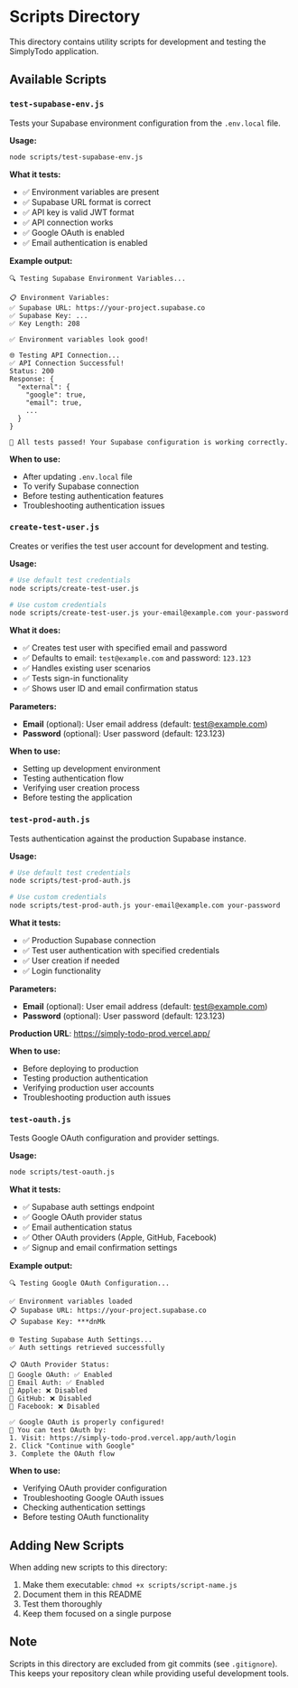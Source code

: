 # Scripts Directory

This directory contains utility scripts for development and testing the SimplyTodo application.

## Available Scripts

### `test-supabase-env.js`

Tests your Supabase environment configuration from the `.env.local` file.

**Usage:**
```bash
node scripts/test-supabase-env.js
```

**What it tests:**
- ✅ Environment variables are present
- ✅ Supabase URL format is correct
- ✅ API key is valid JWT format
- ✅ API connection works
- ✅ Google OAuth is enabled
- ✅ Email authentication is enabled

**Example output:**
```
🔍 Testing Supabase Environment Variables...

📋 Environment Variables:
✅ Supabase URL: https://your-project.supabase.co
✅ Supabase Key: ...
✅ Key Length: 208

✅ Environment variables look good!

🌐 Testing API Connection...
✅ API Connection Successful!
Status: 200
Response: {
  "external": {
    "google": true,
    "email": true,
    ...
  }
}

🎉 All tests passed! Your Supabase configuration is working correctly.
```

**When to use:**
- After updating `.env.local` file
- To verify Supabase connection
- Before testing authentication features
- Troubleshooting authentication issues

### `create-test-user.js`

Creates or verifies the test user account for development and testing.

**Usage:**
```bash
# Use default test credentials
node scripts/create-test-user.js

# Use custom credentials
node scripts/create-test-user.js your-email@example.com your-password
```

**What it does:**
- ✅ Creates test user with specified email and password
- ✅ Defaults to email: `test@example.com` and password: `123.123`
- ✅ Handles existing user scenarios
- ✅ Tests sign-in functionality
- ✅ Shows user ID and email confirmation status

**Parameters:**
- **Email** (optional): User email address (default: test@example.com)
- **Password** (optional): User password (default: 123.123)

**When to use:**
- Setting up development environment
- Testing authentication flow
- Verifying user creation process
- Before testing the application

### `test-prod-auth.js`

Tests authentication against the production Supabase instance.

**Usage:**
```bash
# Use default test credentials
node scripts/test-prod-auth.js

# Use custom credentials
node scripts/test-prod-auth.js your-email@example.com your-password
```

**What it tests:**
- ✅ Production Supabase connection
- ✅ Test user authentication with specified credentials
- ✅ User creation if needed
- ✅ Login functionality

**Parameters:**
- **Email** (optional): User email address (default: test@example.com)
- **Password** (optional): User password (default: 123.123)

**Production URL**: https://simply-todo-prod.vercel.app/

**When to use:**
- Before deploying to production
- Testing production authentication
- Verifying production user accounts
- Troubleshooting production auth issues

### `test-oauth.js`

Tests Google OAuth configuration and provider settings.

**Usage:**
```bash
node scripts/test-oauth.js
```

**What it tests:**
- ✅ Supabase auth settings endpoint
- ✅ Google OAuth provider status
- ✅ Email authentication status
- ✅ Other OAuth providers (Apple, GitHub, Facebook)
- ✅ Signup and email confirmation settings

**Example output:**
```
🔍 Testing Google OAuth Configuration...

✅ Environment variables loaded
📋 Supabase URL: https://your-project.supabase.co
📋 Supabase Key: ***dnMk

🌐 Testing Supabase Auth Settings...
✅ Auth settings retrieved successfully

📋 OAuth Provider Status:
🔵 Google OAuth: ✅ Enabled
🔵 Email Auth: ✅ Enabled
🔵 Apple: ❌ Disabled
🔵 GitHub: ❌ Disabled
🔵 Facebook: ❌ Disabled

✅ Google OAuth is properly configured!
🎯 You can test OAuth by:
1. Visit: https://simply-todo-prod.vercel.app/auth/login
2. Click "Continue with Google"
3. Complete the OAuth flow
```

**When to use:**
- Verifying OAuth provider configuration
- Troubleshooting Google OAuth issues
- Checking authentication settings
- Before testing OAuth functionality

## Adding New Scripts

When adding new scripts to this directory:

1. Make them executable: `chmod +x scripts/script-name.js`
2. Document them in this README
3. Test them thoroughly
4. Keep them focused on a single purpose

## Note

Scripts in this directory are excluded from git commits (see `.gitignore`).
This keeps your repository clean while providing useful development tools.
